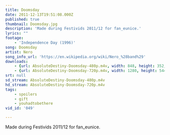 ```yaml
---
title: Doomsday
date: 2011-12-13T19:51:08.000Z
published: true
thumbnail: Doomsday.jpg
description: 'Made during Festivids 2011/12 for fan_eunice.'
lyrics: ""
footage:
    - 'Independence Day (1996)'
song: Doomsday
artist: Nero
song_info_url: 'https://en.wikipedia.org/wiki/Nero_%28band%29'
downloads:
    - {url: AbsoluteDestiny-Doomsday-480p.m4v, width: 848, height: 352, mimetype: video/mp4}
    - {url: AbsoluteDestiny-Doomsday-720p.m4v, width: 1280, height: 544, mimetype: video/mp4}
srt: null
sd_stream: AbsoluteDestiny-Doomsday-480p.m4v
hd_stream: AbsoluteDestiny-Doomsday-720p.m4v
tags:
    - spoilers
    - gift
    - youhadtobethere
vid_id: '049'

---
```

Made during Festivids 2011/12 for fan_eunice.